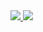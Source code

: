 
<a href="https://99jamsil.github.io/">
  <img src="https://user-images.githubusercontent.com/126365187/232498333-19cd6518-a300-4403-94b3-2bb157c1e529.png">
</a>



<a href="https://99jamsil.github.io/">
  <img src="https://user-images.githubusercontent.com/126365187/232638763-ddb9afb9-991a-4396-9f8a-505cc915cf30.png">
</a>



<!-- ![그림11](https://user-images.githubusercontent.com/126365187/232638763-ddb9afb9-991a-4396-9f8a-505cc915cf30.png) -->
